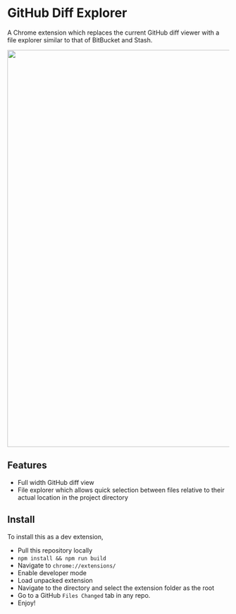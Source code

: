 # GitHub Diff Explorer
A Chrome extension which replaces the current GitHub diff viewer with a file explorer similar to that of BitBucket and Stash.

<img src="https://i.imgur.com/ySmeWTh.gif" width="900px">

## Features
* Full width GitHub diff view
* File explorer which allows quick selection between files relative to their actual location in the project directory

## Install
To install this as a dev extension,
* Pull this repository locally
* `npm install && npm run build`
* Navigate to `chrome://extensions/`
* Enable developer mode
* Load unpacked extension
* Navigate to the directory and select the extension folder as the root
* Go to a GitHub `Files Changed` tab in any repo.
* Enjoy!
